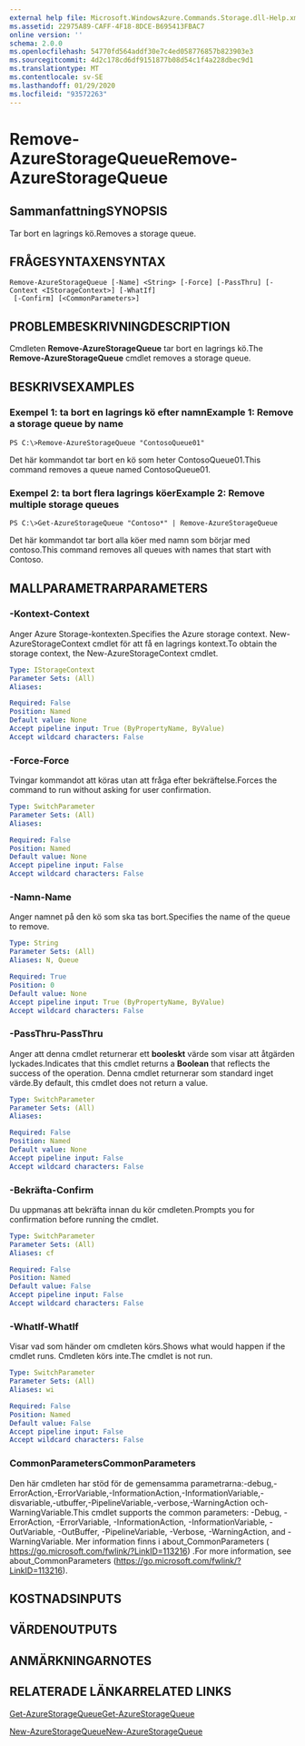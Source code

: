 ```yaml
---
external help file: Microsoft.WindowsAzure.Commands.Storage.dll-Help.xml
ms.assetid: 22975A89-CAFF-4F18-8DCE-B695413FBAC7
online version: ''
schema: 2.0.0
ms.openlocfilehash: 54770fd564addf30e7c4ed058776857b823903e3
ms.sourcegitcommit: 4d2c178cd6df9151877b08d54c1f4a228dbec9d1
ms.translationtype: MT
ms.contentlocale: sv-SE
ms.lasthandoff: 01/29/2020
ms.locfileid: "93572263"
---
```

# <span data-ttu-id="8db8e-101">Remove-AzureStorageQueue</span><span class="sxs-lookup"><span data-stu-id="8db8e-101">Remove-AzureStorageQueue</span></span>

## <span data-ttu-id="8db8e-102">Sammanfattning</span><span class="sxs-lookup"><span data-stu-id="8db8e-102">SYNOPSIS</span></span>
<span data-ttu-id="8db8e-103">Tar bort en lagrings kö.</span><span class="sxs-lookup"><span data-stu-id="8db8e-103">Removes a storage queue.</span></span>

## <span data-ttu-id="8db8e-104">FRÅGESYNTAXEN</span><span class="sxs-lookup"><span data-stu-id="8db8e-104">SYNTAX</span></span>

```
Remove-AzureStorageQueue [-Name] <String> [-Force] [-PassThru] [-Context <IStorageContext>] [-WhatIf]
 [-Confirm] [<CommonParameters>]
```

## <span data-ttu-id="8db8e-105">PROBLEMBESKRIVNING</span><span class="sxs-lookup"><span data-stu-id="8db8e-105">DESCRIPTION</span></span>
<span data-ttu-id="8db8e-106">Cmdleten **Remove-AzureStorageQueue** tar bort en lagrings kö.</span><span class="sxs-lookup"><span data-stu-id="8db8e-106">The **Remove-AzureStorageQueue** cmdlet removes a storage queue.</span></span>

## <span data-ttu-id="8db8e-107">BESKRIVS</span><span class="sxs-lookup"><span data-stu-id="8db8e-107">EXAMPLES</span></span>

### <span data-ttu-id="8db8e-108">Exempel 1: ta bort en lagrings kö efter namn</span><span class="sxs-lookup"><span data-stu-id="8db8e-108">Example 1: Remove a storage queue by name</span></span>
```
PS C:\>Remove-AzureStorageQueue "ContosoQueue01"
```

<span data-ttu-id="8db8e-109">Det här kommandot tar bort en kö som heter ContosoQueue01.</span><span class="sxs-lookup"><span data-stu-id="8db8e-109">This command removes a queue named ContosoQueue01.</span></span>

### <span data-ttu-id="8db8e-110">Exempel 2: ta bort flera lagrings köer</span><span class="sxs-lookup"><span data-stu-id="8db8e-110">Example 2: Remove multiple storage queues</span></span>
```
PS C:\>Get-AzureStorageQueue "Contoso*" | Remove-AzureStorageQueue
```

<span data-ttu-id="8db8e-111">Det här kommandot tar bort alla köer med namn som börjar med contoso.</span><span class="sxs-lookup"><span data-stu-id="8db8e-111">This command removes all queues with names that start with Contoso.</span></span>

## <span data-ttu-id="8db8e-112">MALLPARAMETRAR</span><span class="sxs-lookup"><span data-stu-id="8db8e-112">PARAMETERS</span></span>

### <span data-ttu-id="8db8e-113">-Kontext</span><span class="sxs-lookup"><span data-stu-id="8db8e-113">-Context</span></span>
<span data-ttu-id="8db8e-114">Anger Azure Storage-kontexten.</span><span class="sxs-lookup"><span data-stu-id="8db8e-114">Specifies the Azure storage context.</span></span>
<span data-ttu-id="8db8e-115">New-AzureStorageContext cmdlet för att få en lagrings kontext.</span><span class="sxs-lookup"><span data-stu-id="8db8e-115">To obtain the storage context, the New-AzureStorageContext cmdlet.</span></span>

```yaml
Type: IStorageContext
Parameter Sets: (All)
Aliases: 

Required: False
Position: Named
Default value: None
Accept pipeline input: True (ByPropertyName, ByValue)
Accept wildcard characters: False
```

### <span data-ttu-id="8db8e-116">-Force</span><span class="sxs-lookup"><span data-stu-id="8db8e-116">-Force</span></span>
<span data-ttu-id="8db8e-117">Tvingar kommandot att köras utan att fråga efter bekräftelse.</span><span class="sxs-lookup"><span data-stu-id="8db8e-117">Forces the command to run without asking for user confirmation.</span></span>

```yaml
Type: SwitchParameter
Parameter Sets: (All)
Aliases: 

Required: False
Position: Named
Default value: None
Accept pipeline input: False
Accept wildcard characters: False
```

### <span data-ttu-id="8db8e-118">-Namn</span><span class="sxs-lookup"><span data-stu-id="8db8e-118">-Name</span></span>
<span data-ttu-id="8db8e-119">Anger namnet på den kö som ska tas bort.</span><span class="sxs-lookup"><span data-stu-id="8db8e-119">Specifies the name of the queue to remove.</span></span>

```yaml
Type: String
Parameter Sets: (All)
Aliases: N, Queue

Required: True
Position: 0
Default value: None
Accept pipeline input: True (ByPropertyName, ByValue)
Accept wildcard characters: False
```

### <span data-ttu-id="8db8e-120">-PassThru</span><span class="sxs-lookup"><span data-stu-id="8db8e-120">-PassThru</span></span>
<span data-ttu-id="8db8e-121">Anger att denna cmdlet returnerar ett **booleskt** värde som visar att åtgärden lyckades.</span><span class="sxs-lookup"><span data-stu-id="8db8e-121">Indicates that this cmdlet returns a **Boolean** that reflects the success of the operation.</span></span>
<span data-ttu-id="8db8e-122">Denna cmdlet returnerar som standard inget värde.</span><span class="sxs-lookup"><span data-stu-id="8db8e-122">By default, this cmdlet does not return a value.</span></span>

```yaml
Type: SwitchParameter
Parameter Sets: (All)
Aliases: 

Required: False
Position: Named
Default value: None
Accept pipeline input: False
Accept wildcard characters: False
```

### <span data-ttu-id="8db8e-123">-Bekräfta</span><span class="sxs-lookup"><span data-stu-id="8db8e-123">-Confirm</span></span>
<span data-ttu-id="8db8e-124">Du uppmanas att bekräfta innan du kör cmdleten.</span><span class="sxs-lookup"><span data-stu-id="8db8e-124">Prompts you for confirmation before running the cmdlet.</span></span>

```yaml
Type: SwitchParameter
Parameter Sets: (All)
Aliases: cf

Required: False
Position: Named
Default value: False
Accept pipeline input: False
Accept wildcard characters: False
```

### <span data-ttu-id="8db8e-125">-WhatIf</span><span class="sxs-lookup"><span data-stu-id="8db8e-125">-WhatIf</span></span>
<span data-ttu-id="8db8e-126">Visar vad som händer om cmdleten körs.</span><span class="sxs-lookup"><span data-stu-id="8db8e-126">Shows what would happen if the cmdlet runs.</span></span>
<span data-ttu-id="8db8e-127">Cmdleten körs inte.</span><span class="sxs-lookup"><span data-stu-id="8db8e-127">The cmdlet is not run.</span></span>

```yaml
Type: SwitchParameter
Parameter Sets: (All)
Aliases: wi

Required: False
Position: Named
Default value: False
Accept pipeline input: False
Accept wildcard characters: False
```

### <span data-ttu-id="8db8e-128">CommonParameters</span><span class="sxs-lookup"><span data-stu-id="8db8e-128">CommonParameters</span></span>
<span data-ttu-id="8db8e-129">Den här cmdleten har stöd för de gemensamma parametrarna:-debug,-ErrorAction,-ErrorVariable,-InformationAction,-InformationVariable,-disvariable,-utbuffer,-PipelineVariable,-verbose,-WarningAction och-WarningVariable.</span><span class="sxs-lookup"><span data-stu-id="8db8e-129">This cmdlet supports the common parameters: -Debug, -ErrorAction, -ErrorVariable, -InformationAction, -InformationVariable, -OutVariable, -OutBuffer, -PipelineVariable, -Verbose, -WarningAction, and -WarningVariable.</span></span> <span data-ttu-id="8db8e-130">Mer information finns i about_CommonParameters ( https://go.microsoft.com/fwlink/?LinkID=113216) .</span><span class="sxs-lookup"><span data-stu-id="8db8e-130">For more information, see about_CommonParameters (https://go.microsoft.com/fwlink/?LinkID=113216).</span></span>

## <span data-ttu-id="8db8e-131">KOSTNADS</span><span class="sxs-lookup"><span data-stu-id="8db8e-131">INPUTS</span></span>

## <span data-ttu-id="8db8e-132">VÄRDEN</span><span class="sxs-lookup"><span data-stu-id="8db8e-132">OUTPUTS</span></span>

## <span data-ttu-id="8db8e-133">ANMÄRKNINGAR</span><span class="sxs-lookup"><span data-stu-id="8db8e-133">NOTES</span></span>

## <span data-ttu-id="8db8e-134">RELATERADE LÄNKAR</span><span class="sxs-lookup"><span data-stu-id="8db8e-134">RELATED LINKS</span></span>

[<span data-ttu-id="8db8e-135">Get-AzureStorageQueue</span><span class="sxs-lookup"><span data-stu-id="8db8e-135">Get-AzureStorageQueue</span></span>](./Get-AzureStorageQueue.md)

[<span data-ttu-id="8db8e-136">New-AzureStorageQueue</span><span class="sxs-lookup"><span data-stu-id="8db8e-136">New-AzureStorageQueue</span></span>](./New-AzureStorageQueue.md)
